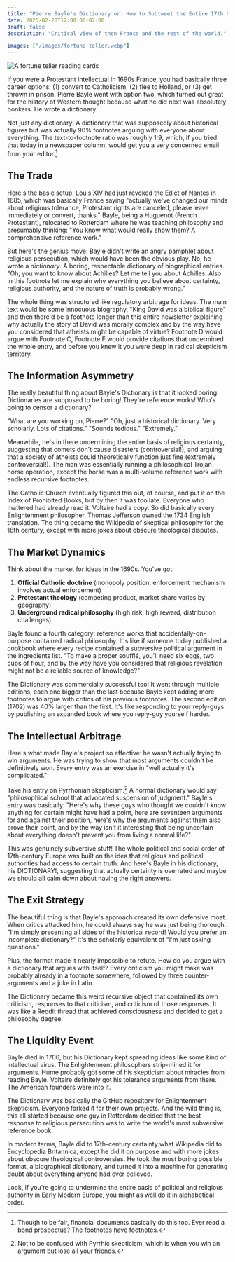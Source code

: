 ```yaml
---
title: "Pierre Bayle's Dictionary or: How to Subtweet the Entire 17th Century"
date: 2025-02-28T12:00:00-07:00
draft: false
description: "Critical view of then France and the rest of the world."

images: ["/images/fortune-teller.webp"]
---
```


![](/images/fortune-teller.webp "A fortune teller reading cards")

If you were a Protestant intellectual in 1690s France, you had basically three career options: (1) convert to Catholicism, (2) flee to Holland, or (3) get thrown in prison. Pierre Bayle went with option two, which turned out great for the history of Western thought because what he did next was absolutely bonkers. He wrote a dictionary.

Not just any dictionary! A dictionary that was supposedly about historical figures but was actually 90% footnotes arguing with everyone about everything. The text-to-footnote ratio was roughly 1:9, which, if you tried that today in a newspaper column, would get you a very concerned email from your editor.[^1]

## The Trade

Here's the basic setup. Louis XIV had just revoked the Edict of Nantes in 1685, which was basically France saying "actually we've changed our minds about religious tolerance, Protestant rights are canceled, please leave immediately or convert, thanks." Bayle, being a Huguenot (French Protestant), relocated to Rotterdam where he was teaching philosophy and presumably thinking: "You know what would really show them? A comprehensive reference work."

But here's the genius move: Bayle didn't write an angry pamphlet about religious persecution, which would have been the obvious play. No, he wrote a _dictionary_. A boring, respectable dictionary of biographical entries. "Oh, you want to know about Achilles? Let me tell you about Achilles. Also in this footnote let me explain why everything you believe about certainty, religious authority, and the nature of truth is probably wrong."

The whole thing was structured like regulatory arbitrage for ideas. The main text would be some innocuous biography, "King David was a biblical figure" and then there'd be a footnote longer than this entire newsletter explaining why actually the story of David was morally complex and by the way have you considered that atheists might be capable of virtue? Footnote D would argue with Footnote C, Footnote F would provide citations that undermined the whole entry, and before you knew it you were deep in radical skepticism territory.

## The Information Asymmetry

The really beautiful thing about Bayle's Dictionary is that it looked boring. Dictionaries are supposed to be boring! They're reference works! Who's going to censor a dictionary?

"What are you working on, Pierre?"
"Oh, just a historical dictionary. Very scholarly. Lots of citations."
"Sounds tedious."
"Extremely."

Meanwhile, he's in there undermining the entire basis of religious certainty, suggesting that comets don't cause disasters (controversial!), and arguing that a society of atheists could theoretically function just fine (extremely controversial!). The man was essentially running a philosophical Trojan horse operation, except the horse was a multi-volume reference work with endless recursive footnotes.

The Catholic Church eventually figured this out, of course, and put it on the Index of Prohibited Books, but by then it was too late. Everyone who mattered had already read it. Voltaire had a copy. So did basically every Enlightenment philosopher. Thomas Jefferson owned the 1734 English translation. The thing became the Wikipedia of skeptical philosophy for the 18th century, except with more jokes about obscure theological disputes.

## The Market Dynamics

Think about the market for ideas in the 1690s. You've got:

1. **Official Catholic doctrine** (monopoly position, enforcement mechanism involves actual enforcement)
2. **Protestant theology** (competing product, market share varies by geography)
3. **Underground radical philosophy** (high risk, high reward, distribution challenges)

Bayle found a fourth category: reference works that accidentally-on-purpose contained radical philosophy. It's like if someone today published a cookbook where every recipe contained a subversive political argument in the ingredients list. "To make a proper soufflé, you'll need six eggs, two cups of flour, and by the way have you considered that religious revelation might not be a reliable source of knowledge?"

The Dictionary was commercially successful too! It went through multiple editions, each one bigger than the last because Bayle kept adding more footnotes to argue with critics of his previous footnotes. The second edition (1702) was 40% larger than the first. It's like responding to your reply-guys by publishing an expanded book where you reply-guy yourself harder.

## The Intellectual Arbitrage

Here's what made Bayle's project so effective: he wasn't actually trying to win arguments. He was trying to show that most arguments couldn't be definitively won. Every entry was an exercise in "well actually it's complicated."

Take his entry on Pyrrhonian skepticism.[^2] A normal dictionary would say "philosophical school that advocated suspension of judgment." Bayle's entry was basically: "Here's why these guys who thought we couldn't know anything for certain might have had a point, here are seventeen arguments for and against their position, here's why the arguments against them also prove their point, and by the way isn't it interesting that being uncertain about everything doesn't prevent you from living a normal life?"

This was genuinely subversive stuff! The whole political and social order of 17th-century Europe was built on the idea that religious and political authorities had access to certain truth. And here's Bayle in his dictionary, his DICTIONARY!, suggesting that actually certainty is overrated and maybe we should all calm down about having the right answers.

## The Exit Strategy

The beautiful thing is that Bayle's approach created its own defensive moat. When critics attacked him, he could always say he was just being thorough. "I'm simply presenting all sides of the historical record! Would you prefer an incomplete dictionary?" It's the scholarly equivalent of "I'm just asking questions."

Plus, the format made it nearly impossible to refute. How do you argue with a dictionary that argues with itself? Every criticism you might make was probably already in a footnote somewhere, followed by three counter-arguments and a joke in Latin.

The Dictionary became this weird recursive object that contained its own criticism, responses to that criticism, and criticism of those responses. It was like a Reddit thread that achieved consciousness and decided to get a philosophy degree.

## The Liquidity Event

Bayle died in 1706, but his Dictionary kept spreading ideas like some kind of intellectual virus. The Enlightenment philosophers strip-mined it for arguments. Hume probably got some of his skepticism about miracles from reading Bayle. Voltaire definitely got his tolerance arguments from there. The American founders were into it.

The Dictionary was basically the GitHub repository for Enlightenment skepticism. Everyone forked it for their own projects. And the wild thing is, this all started because one guy in Rotterdam decided that the best response to religious persecution was to write the world's most subversive reference book.

In modern terms, Bayle did to 17th-century certainty what Wikipedia did to Encyclopedia Britannica, except he did it on purpose and with more jokes about obscure theological controversies. He took the most boring possible format, a biographical dictionary, and turned it into a machine for generating doubt about everything anyone had ever believed.

Look, if you're going to undermine the entire basis of political and religious authority in Early Modern Europe, you might as well do it in alphabetical order.

[^1]: Though to be fair, financial documents basically do this too. Ever read a bond prospectus? The footnotes have footnotes.

[^2]: Not to be confused with Pyrrhic skepticism, which is when you win an argument but lose all your friends.
